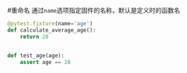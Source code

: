 #重命名
通过``name``选项指定固件的名称，默认是定义时的函数名
```python
@pytest.fixture(name='age')
def calculate_average_age():
    return 28


def test_age(age):
    assert age == 28
```